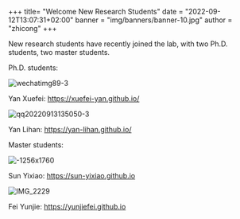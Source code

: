 +++
title= "Welcome New Research Students"
date = "2022-09-12T13:07:31+02:00"
banner = "img/banners/banner-10.jpg"
author = "zhicong"
+++

New research students have recently joined the lab, with two Ph.D. students, two master students.

Ph.D. students: 

![wechatimg89-3](https://user-images.githubusercontent.com/13479560/189922485-a432cc8f-49cc-4257-b36c-d04b1c4970d8.jpeg)

Yan Xuefei: https://xuefei-yan.github.io/

![qq20220913135050-3](https://user-images.githubusercontent.com/13479560/189922492-08c1c644-fa57-42b6-9b10-9bafc64c11b5.jpeg)

Yan Lihan: https://yan-lihan.github.io/

Master students:

![-1256x1760](https://user-images.githubusercontent.com/13479560/189924702-e4651d80-1998-4ac3-bdf9-dcabf23aa866.jpg)

Sun Yixiao: https://sun-yixiao.github.io

![IMG_2229](https://user-images.githubusercontent.com/13479560/190349040-a843d857-9b64-4a0d-bb5a-c2af666e6771.JPG)

Fei Yunjie: https://yunjiefei.github.io

